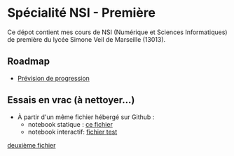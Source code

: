 # Spécialité NSI - Première

Ce dépot contient mes cours de NSI (Numérique et Sciences Informatiques) de première du lycée Simone Veil de Marseille (13013).

## Roadmap

* [Prévision de progression](./roadmap/progression.md)

## Essais en vrac (à nettoyer...)

* À partir d'un même fichier hébergé sur Github :
  * notebook statique : [ce fichier](./sandbox/essais.ipynb)
  * notebook interactif: [fichier test](https://notebook.basthon.fr/?from=https://raw.githubusercontent.com/padilla-nsi/1nsi/main/sandbox/essais.ipynb)

[deuxième fichier](https://notebook.basthon.fr/?from=https://raw.githubusercontent.com/padilla-nsi/1nsi/main/sandbox/NSI_0_Introduction_aux_notebooks.ipynb)
